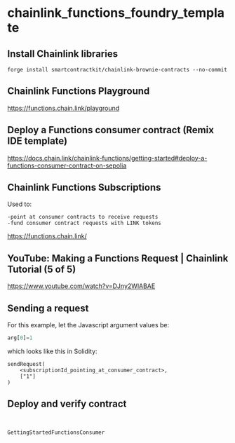 # chainlink_functions_foundry_template

## Install Chainlink libraries
```
forge install smartcontractkit/chainlink-brownie-contracts --no-commit
```

## Chainlink Functions Playground

https://functions.chain.link/playground

## Deploy a Functions consumer contract (Remix IDE template)

https://docs.chain.link/chainlink-functions/getting-started#deploy-a-functions-consumer-contract-on-sepolia

## Chainlink Functions Subscriptions

Used to:
```
-point at consumer contracts to receive requests
-fund consumer contract requests with LINK tokens
```

https://functions.chain.link/


## YouTube: Making a Functions Request | Chainlink Tutorial (5 of 5) 

https://www.youtube.com/watch?v=DJny2WlABAE


## Sending a request 

For this example, let the Javascript argument values be:
```javascript
arg[0]=1
```
which looks like this in Solidity:
```solidity
sendRequest(
    <subscriptionId_pointing_at_consumer_contract>,
    ["1"]
)
```

## Deploy and verify contract
```


GettingStartedFunctionsConsumer

```
